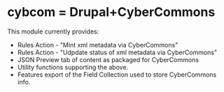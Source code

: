 # cybcom = Drupal+CyberCommons 


This module currently provides:

* Rules Action - "Mint xml metadata via CyberCommons"
* Rules Action - "Udpdate status of xml metadata via CyberCommons"
* JSON Preview tab of content as packaged for CyberCommons
* Utility functions supporting the above.
* Features export of the Field Collection used to store CyberCommons info. 

